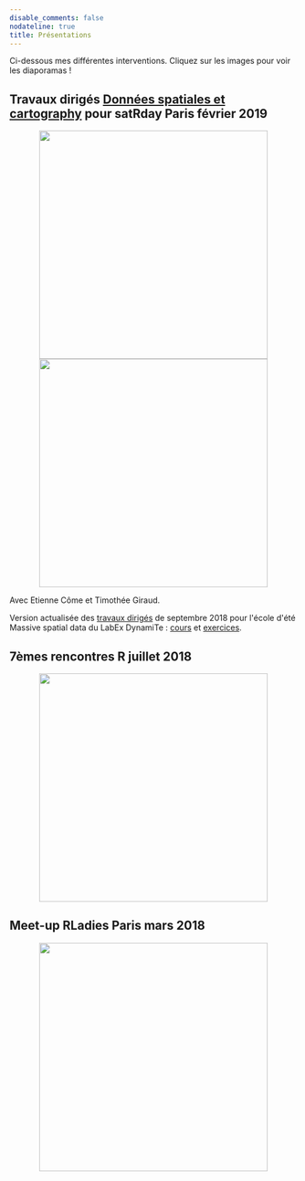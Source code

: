 ```yaml
---
disable_comments: false
nodateline: true
title: Présentations
---
```


Ci-dessous mes différentes interventions. Cliquez sur les images pour voir les diaporamas !

## Travaux dirigés [Données spatiales et cartography](https://github.com/antuki/Tutorial_Geovisualisation_MassiveSpatialData) pour satRday Paris février 2019

<center><a href="https://antuki.github.io/satRday2019_workshop/lecture/lecture.html"><img src="https://antuki.github.io/img/Presentation_3a.jpg" width="400"></a></center>
<center><a href="https://antuki.github.io/satRday2019_workshop/exercises/exercises.html"><img src="https://antuki.github.io/img/Presentation_3b.jpg" width="400"></a></center>

Avec Etienne Côme et Timothée Giraud. 

Version actualisée des [travaux dirigés](https://github.com/antuki/Tutorial_Geovisualisation_MassiveSpatialData) de septembre 2018 pour l'école d'été Massive spatial data du LabEx DynamiTe : [cours](https://antuki.github.io/Tutorial_Geovisualisation_MassiveSpatialData/lecture/lecture.html) et [exercices](https://antuki.github.io/Tutorial_Geovisualisation_MassiveSpatialData/exercises/exercises.html).

## 7èmes rencontres R juillet 2018

<center><a href="https://antuki.github.io/slides/180706_RencontresR2018_COGugaison/180706_RencontresR2018_COGugaison.html"><img src="https://antuki.github.io/img/Presentation_2.jpg" width="400"></a></center>

## Meet-up RLadies Paris mars 2018

<center><a href="https://antuki.github.io/slides/180306_RLadies_COGugaison_carto/180306_RLadies_COGugaison_carto.html"><img src="https://antuki.github.io/img/Presentation_1.jpg" width="400"></a></center>
